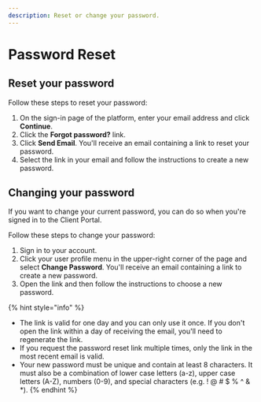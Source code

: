 ```yaml
---
description: Reset or change your password.
---
```


# Password Reset

## Reset your password

Follow these steps to reset your password:

1. On the sign-in page of the platform, enter your email address and click **Continue**.
2. Click the **Forgot password?** link.
3. Click **Send Email**. You'll receive an email containing a link to reset your password.
4. Select the link in your email and follow the instructions to create a new password.

## Changing your password

If you want to change your current password, you can do so when you're signed in to the Client Portal.

Follow these steps to change your password:

1. Sign in to your account.&#x20;
2. Click your user profile menu in the upper-right corner of the page and select **Change Password**. You'll receive an email containing a link to create a new password.
3. Open the link and then follow the instructions to choose a new password.

{% hint style="info" %}
* The link is valid for one day and you can only use it once. If you don't open the link within a day of receiving the email, you'll need to regenerate the link.&#x20;
* If you request the password reset link multiple times, only the link in the most recent email is valid.
* Your new password must be unique and contain at least 8 characters. It must also be a combination of lower case letters (a-z), upper case letters (A-Z), numbers (0-9), and special characters (e.g. ! @ # $ % ^ & \*).
{% endhint %}
